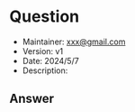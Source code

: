 # Question

<!-- Question description (introducing the background of the question) -->

- Maintainer: <xxx@gmail.com>
- Version: v1
- Date: 2024/5/7
- Description:

## Answer

<!-- The answer should be logical and clear, and you can use multi-level headings, add diagrams, etc. -->
